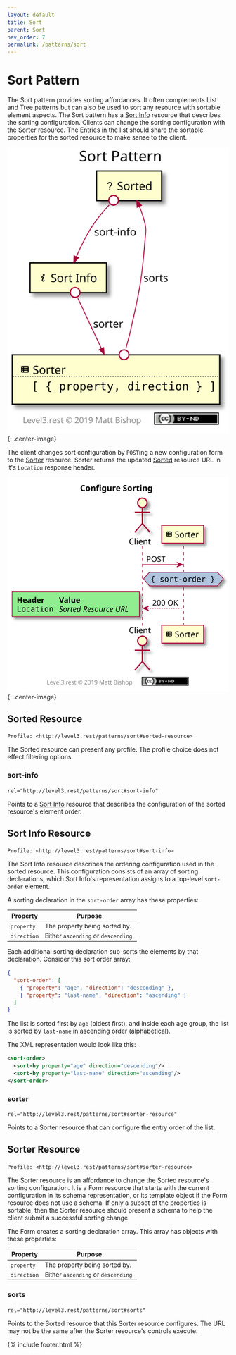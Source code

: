 ```yaml
---
layout: default
title: Sort
parent: Sort
nav_order: 7
permalink: /patterns/sort
---
```

# Sort Pattern

The Sort pattern provides sorting affordances. It often complements List and Tree patterns but can also be used to sort any resource with sortable element aspects. The Sort pattern has a [Sort Info](#sort-info-resource) resource that describes the sorting configuration. Clients can change the sorting configuration with the [Sorter](#sorter-resource) resource. The Entries in the list should share the sortable properties for the sorted resource to make sense to the client.

![](sort/relations.svg){: .center-image}

The client changes sort configuration by `POST`ing a new configuration form to the [Sorter](#sorter-resource) resource. Sorter returns the updated [Sorted](#sorted-resource) resource URL in it's `Location` response header.

![](sort/interactions.svg){: .center-image}

## Sorted Resource

`Profile: <http://level3.rest/patterns/sort#sorted-resource>`

The Sorted resource can present any profile. The profile choice does not effect filtering options.

### sort-info

```
rel="http://level3.rest/patterns/sort#sort-info"
```

Points to a [Sort Info](#sort-info-resource) resource that describes the configuration of the sorted resource's element order.

## Sort Info Resource

`Profile: <http://level3.rest/patterns/sort#sort-info>`

The Sort Info resource describes the ordering configuration used in the sorted resource. This configuration consists of an array of sorting declarations, which Sort Info's representation assigns to a top-level `sort-order` element.

A sorting declaration in the `sort-order` array has these properties:

| Property    | Purpose                             |
| ----------- | ----------------------------------- |
| `property`  | The property being sorted by.       |
| `direction` | Either `ascending` or `descending`. |

Each additional sorting declaration sub-sorts the elements by that declaration. Consider this sort order array:

```json
{ 
  "sort-order": [
    { "property": "age", "direction": "descending" }, 
    { "property": "last-name", "direction": "ascending" }
  ]
}
```

The list is sorted first by `age` (oldest first), and inside each age group, the list is sorted by `last-name` in ascending order (alphabetical).

The XML representation would look like this:

```xml
<sort-order>
  <sort-by property="age" direction="descending"/> 
  <sort-by property="last-name" direction="ascending"/> 
</sort-order>
```

### sorter

```
rel="http://level3.rest/patterns/sort#sorter-resource"
```

Points to a Sorter resource that can configure the entry order of the list.

## Sorter Resource

`Profile: <http://level3.rest/patterns/sort#sorter-resource>`

The Sorter resource is an affordance to change the Sorted resource's sorting configuration. It is a Form resource that starts with the current configuration in its schema representation, or its template object if the Form resource does not use a schema. If only a subset of the properties is sortable, then the Sorter resource should present a schema to help the client submit a successful sorting change.

The Form creates a sorting declaration array. This array has objects with these properties:

| Property    | Purpose                             |
| ----------- | ----------------------------------- |
| `property`  | The property being sorted by.       |
| `direction` | Either `ascending` or `descending`. |

### sorts

```
rel="http://level3.rest/patterns/sort#sorts"
```

Points to the Sorted resource that this Sorter resource configures. The URL may not be the same after the Sorter resource's controls execute.

{% include footer.html %}